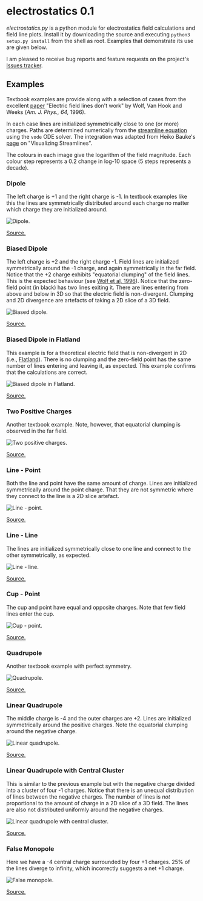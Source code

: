 
electrostatics 0.1
==================

*electrostatics.py* is a python module for electrostatics field calculations and field line plots.  Install it by downloading the source and executing `python3 setup.py install` from the shell as root.  Examples that demonstrate its use are given below.

I am pleased to receive bug reports and feature requests on the project's [Issues tracker].

[Issues tracker]: https://github.com/tomduck/electrostatics/issues


Examples
--------

Textbook examples are provide along with a selection of cases from the excellent [paper] "Electric field lines don't work" by Wolf, Van Hook and Weeks (*Am. J. Phys., 64,* 1996).

In each case lines are initialized symmetrically close to one (or more) charges.  Paths are determined numerically from the [streamline equation] using the `vode` ODE solver.  The integration was adapted from Heiko Bauke's [page] on "Visualizing Streamlines".

The colours in each image give the logarithm of the field magnitude.  Each colour step represents a 0.2 change in log-10 space (5 steps represents a decade).

[paper]: http://scitation.aip.org/content/aapt/journal/ajp/64/6/10.1119/1.18237

[streamline equation]: http://folk.uib.no/fcihh/seminar/lec1.pdf

[page]: http://numbercrunch.de/blog/2013/05/visualizing-streamlines/


### Dipole ###

The left charge is +1 and the right charge is -1.  In textbook examples like this the lines are symmetrically distributed around each charge no matter which charge they are initialized around.

![Dipole.](https://raw.githubusercontent.com/tomduck/electrostatics/master/images/dipole.png)

[Source.](https://github.com/tomduck/electrostatics/blob/master/examples/dipole.py)


### Biased Dipole ###

The left charge is +2 and the right charge -1.  Field lines are initialized symmetrically around the -1 charge, and again symmetrically in the far field.  Notice that the +2 charge exhibits "equatorial clumping" of the field lines.  This is the expected behaviour (see [Wolf et al, 1996][paper]).  Notice that the zero-field point (in black) has two lines exiting it.  There are lines entering from above and below in 3D so that the electric field is non-divergent.  Clumping and 2D divergence are artefacts of taking a 2D slice of a 3D field.

![Biased dipole.](https://raw.githubusercontent.com/tomduck/electrostatics/master/images/biased-dipole.png)

[Source.](https://github.com/tomduck/electrostatics/blob/master/examples/biased-dipole.py)


### Biased Dipole in Flatland ###

This example is for a theoretical electric field that is non-divergent in 2D (i.e., [Flatland]).  There is no clumping and the zero-field point has the same number of lines entering and leaving it, as expected.  This example confirms that the calculations are correct.

[Flatland]: https://en.wikipedia.org/wiki/Flatland

![Biased dipole in Flatland.](https://raw.githubusercontent.com/tomduck/electrostatics/master/images/biased-dipole-flatland.png)

[Source.](https://github.com/tomduck/electrostatics/blob/master/examples/biased-dipole-flatland.py)


### Two Positive Charges ###

Another textbook example.  Note, however, that equatorial clumping is observed in the far field.

![Two positive charges.](https://raw.githubusercontent.com/tomduck/electrostatics/master/images/two-positive-charges.png)

[Source.](https://github.com/tomduck/electrostatics/blob/master/examples/two-positive-charges.py)


### Line - Point ###

Both the line and point have the same amount of charge.  Lines are initialized symmetrically around the point charge.  That they are not symmetric where they connect to the line is a 2D slice artefact.

![Line - point.](https://raw.githubusercontent.com/tomduck/electrostatics/master/images/line-point.png)

[Source.](https://github.com/tomduck/electrostatics/blob/master/examples/line-point.py)


### Line - Line ###

The lines are initialized symmetrically close to one line and connect to the other symmetrically, as expected.

![Line - line.](https://raw.githubusercontent.com/tomduck/electrostatics/master/images/line-line.png)

[Source.](https://github.com/tomduck/electrostatics/blob/master/examples/line-line.py)


### Cup - Point ###

The cup and point have equal and opposite charges.  Note that few field lines enter the cup.

![Cup - point.](https://raw.githubusercontent.com/tomduck/electrostatics/master/images/cup-point.png)

[Source.](https://github.com/tomduck/electrostatics/blob/master/examples/cup-point.py)


### Quadrupole ###

Another textbook example with perfect symmetry.

![Quadrupole.](https://raw.githubusercontent.com/tomduck/electrostatics/master/images/quadrupole.png)

[Source.](https://github.com/tomduck/electrostatics/blob/master/examples/quadrupole.py)


### Linear Quadrupole ###

The middle charge is -4 and the outer charges are +2.  Lines are initialized symmetrically around the positive charges.  Note the equatorial clumping around the negative charge.

![Linear quadrupole.](https://raw.githubusercontent.com/tomduck/electrostatics/master/images/linear-quadrupole.png)

[Source.](https://github.com/tomduck/electrostatics/blob/master/examples/linear-quadrupole.py)


### Linear Quadrupole with Central Cluster ###

This is similar to the previous example but with the negative charge divided into a cluster of four -1 charges.  Notice that there is an unequal distribution of lines between the negative charges.  The number of lines is *not* proportional to the amount of charge in a 2D slice of a 3D field.  The lines are also not distributed uniformly around the negative charges.

![Linear quadrupole with central cluster.](https://raw.githubusercontent.com/tomduck/electrostatics/master/images/linear-quadrupole-cluster.png)

[Source.](https://github.com/tomduck/electrostatics/blob/master/examples/linear-quadrupole-cluster.py)


### False Monopole ###

Here we have a -4 central charge surrounded by four +1 charges.  25% of the lines diverge to infinity, which incorrectly suggests a net +1 charge.

![False monopole.](https://raw.githubusercontent.com/tomduck/electrostatics/master/images/false-monopole.png)

[Source.](https://github.com/tomduck/electrostatics/blob/master/examples/false-monopole.py)
